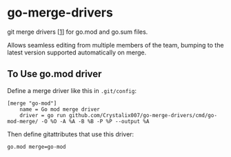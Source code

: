 # go-merge-drivers

git merge drivers [[1]] for go.mod and go.sum files.

Allows seamless editing from multiple members of the team, bumping to the latest
version supported automatically on merge.

## To Use go.mod driver

Define a merge driver like this in `.git/config`:

```gitconfig
[merge "go-mod"]
	name = Go mod merge driver
	driver = go run github.com/Crystalix007/go-merge-drivers/cmd/go-mod-merge/ -O %O -A %A -B %B -P %P --output %A
```

Then define gitattributes that use this driver:

```gitattributes
go.mod merge=go-mod
```

[1]: https://git-scm.com/docs/gitattributes#_defining_a_custom_merge_driver
